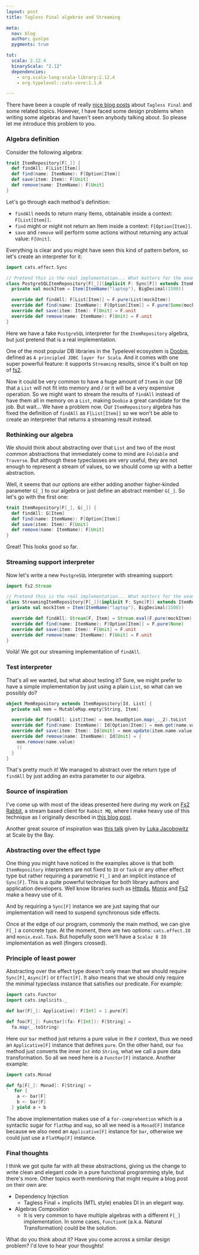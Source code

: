 ```yaml
---
layout: post
title: Tagless Final algebras and Streaming

meta:
  nav: blog
  author: gvolpe
  pygments: true

tut:
  scala: 2.12.4
  binaryScala: "2.12"
  dependencies:
    - org.scala-lang:scala-library:2.12.4
    - org.typelevel::cats-core:1.1.0

---
```


There have been a couple of really [nice blog posts](https://typelevel.org/blog/2017/12/27/optimizing-final-tagless.html) about `Tagless Final` and some related topics. However, I have faced some design problems when writing some algebras and haven't seen anybody talking about. So please let me introduce this problem to you.

### Algebra definition

Consider the following algebra:

```scala
trait ItemRepository[F[_]] {
  def findAll: F[List[Item]]
  def find(name: ItemName): F[Option[Item]]
  def save(item: Item): F[Unit]
  def remove(name: ItemName): F[Unit]
}
```

Let's go through each method's definition:

- `findAll` needs to return many Items, obtainable inside a context: `F[List[Item]]`.
- `find` might or might not return an Item inside a context: `F[Option[Item]]`.
- `save` and `remove` will perform some actions without returning any actual value: `F[Unit]`.

Everything is clear and you might have seen this kind of pattern before, so let's create an interpreter for it:

```scala
import cats.effect.Sync

// Pretend this is the real implementation... What matters for the example are the types.
class PostgreSQLItemRepository[F[_]](implicit F: Sync[F]) extends ItemRepository[F] {
  private val mockItem = Item(ItemName("laptop"), BigDecimal(1500))

  override def findAll: F[List[Item]] = F.pure(List(mockItem))
  override def find(name: ItemName): F[Option[Item]] = F.pure(Some(mockItem))
  override def save(item: Item): F[Unit] = F.unit
  override def remove(name: ItemName): F[Unit] = F.unit
}

```

Here we have a fake `PostgreSQL` interpreter for the `ItemRepository` algebra, but just pretend that is a real implementation.

One of the most popular DB libraries in the Typelevel ecosystem is [Doobie](http://tpolecat.github.io/doobie/), defined as `A principled JDBC layer for Scala`. And it comes with one super powerful feature: it supports `Streaming` results, since it's built on top of [fs2](https://functional-streams-for-scala.github.io/fs2/).

Now it could be very common to have a huge amount of `Item`s in our DB that a `List` will not fit into memory and / or it will be a very expensive operation. So we might want to stream the results of `findAll` instead of have them all in memory on a `List`, making `Doobie` a great candidate for the job. But wait... We have a problem now. Our `ItemRepository` algebra has fixed the definition of `findAll` as `F[List[Item]]` so we won't be able to create an interpreter that returns a streaming result instead.

### Rethinking our algebra

We should think about abstracting over that `List` and two of the most common abstractions that immediately come to mind are `Foldable` and `Traverse`. But although these typeclasses are very useful, they are not enough to represent a stream of values, so we should come up with a better abstraction.

Well, it seems that our options are either adding another higher-kinded parameter `G[_]` to our algebra or just define an abstract member `G[_]`. So let's go with the first one:

```scala
trait ItemRepository[F[_], G[_]] {
  def findAll: G[Item]
  def find(name: ItemName): F[Option[Item]]
  def save(item: Item): F[Unit]
  def remove(name: ItemName): F[Unit]
}
```

Great! This looks good so far.

### Streaming support interpreter

Now let's write a new `PostgreSQL` interpreter with streaming support:

```scala
import fs2.Stream

// Pretend this is the real implementation... What matters for the example are the types.
class StreamingItemRepository[F[_]](implicit F: Sync[F]) extends ItemRepository[F, Stream[F, ?]] {
  private val mockItem = Item(ItemName("laptop"), BigDecimal(1500))

  override def findAll: Stream[F, Item] = Stream.eval(F.pure(mockItem))
  override def find(name: ItemName): F[Option[Item]] = F.pure(None)
  override def save(item: Item): F[Unit] = F.unit
  override def remove(name: ItemName): F[Unit] = F.unit
}

```

Voilà! We got our streaming implementation of `findAll`.

### Test interpreter

That's all we wanted, but what about testing it? Sure, we might prefer to have a simple implementation by just using a plain `List`, so what can we possibly do?

```scala
object MemRepository extends ItemRepository[Id, List] {
  private val mem = MutableMap.empty[String, Item]

  override def findAll: List[Item] = mem.headOption.map(_._2).toList
  override def find(name: ItemName): Id[Option[Item]] = mem.get(name.value)
  override def save(item: Item): Id[Unit] = mem.update(item.name.value, item)
  override def remove(name: ItemName): Id[Unit] = {
    mem.remove(name.value)
    ()
  }
}
```

That's pretty much it! We managed to abstract over the return type of `findAll` by just adding an extra parameter to our algebra.

### Source of inspiration

I've come up with most of the ideas presented here during my work on [Fs2 Rabbit](https://gvolpe.github.io/fs2-rabbit/), a stream based client for `Rabbit MQ`, where I make heavy use of this technique as I originally described in [this blog post](https://partialflow.wordpress.com/2018/02/01/a-tale-of-tagless-final-cats-effect-and-streaming-fs2-rabbit-v0-1/).

Another great source of inspiration was [this talk](https://www.youtube.com/watch?v=1h11efA4k8E) given by [Luka Jacobowitz](https://github.com/LukaJCB) at Scale by the Bay.

### Abstracting over the effect type

One thing you might have noticed in the examples above is that both `ItemRepository` interpreters are not fixed to `IO` or `Task` or any other effect type but rather requiring a parametric `F[_]` and an implicit instance of `Sync[F]`. This is a quite powerful technique for both library authors and application developers. Well know libraries such as [Http4s](https://http4s.org/), [Monix](https://monix.io/) and [Fs2](https://functional-streams-for-scala.github.io/fs2/) make a heavy use of it.

And by requiring a `Sync[F]` instance we are just saying that our implementation will need to suspend synchronous side effects.

Once at the edge of our program, commonly the main method, we can give `F[_]` a concrete type. At the moment, there are two options: `cats.effect.IO` and `monix.eval.Task`. But hopefully soon we'll have a `Scalaz 8 IO` implementation as well (fingers crossed).

### Principle of least power

Abstracting over the effect type doesn't only mean that we should require `Sync[F]`, `Async[F]` or `Effect[F]`. It also means that we should only require the minimal typeclass instance that satisfies our predicate. For example:

```scala
import cats.Functor
import cats.implicits._

def bar[F[_]: Applicative]: F[Int] = 1.pure[F]

def foo[F[_]: Functor](fa: F[Int]): F[String] =
  fa.map(_.toString)
```

Here our `bar` method just returns a pure value in the `F` context, thus we need an `Applicative[F]` instance that defines `pure`. On the other hand, our `foo` method just converts the inner `Int` into `String`, what we call a pure data transformation. So all we need here is a `Functor[F]` instance. Another example:

```scala
import cats.Monad

def fp[F[_]: Monad]: F[String] =
`  for {
    a <- bar[F]
    b <- bar[F]
  } yield a + b
```

The above implementation makes use of a `for-comprehention` which is a syntactic sugar for `flatMap` and `map`, so all we need is a `Monad[F]` instance because we also need an `Applicative[F]` instance for `bar`, otherwise we could just use a `FlatMap[F]` instance.

### Final thoughts

I think we got quite far with all these abstractions, giving us the change to write clean and elegant code in a pure functional programming style, but there's more. Other topics worth mentioning that might require a blog post on their own are:

- Dependency Injection
  + Tagless Final + implicits (MTL style) enables DI in an elegant way.
- Algebras Composition
  + It is very common to have multiple algebras with a different `F[_]` implementation. In some cases, `FunctionK` (a.k.a. Natural Transformation) could be the solution.

What do you think about it? Have you come across a similar design problem? I'd love to hear your thoughts!
